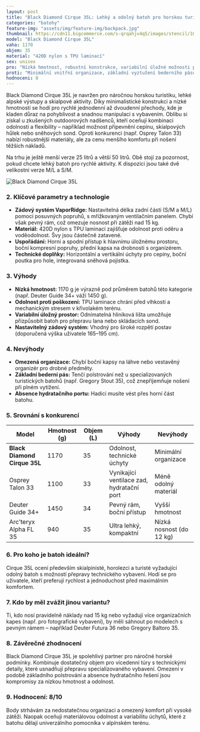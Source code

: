 ```yaml
---
layout: post
title: "Black Diamond Cirque 35L: Lehký a odolný batoh pro horskou turistiku a lehké výstupy"
categories: "batohy"
feature-img: "assets/img/feature-img/backpack.jpg"
thumbnail: https://cdn11.bigcommerce.com/s-qrqahjv4q5/images/stencil/1000w/products/2604/62888/bd919d8408370917a35d8eb9db12eb21b0664c64__03408.1721958206.386.513.jpg
model: "Black Diamond Cirque 35L"
vaha: 1170
objem: 35
material: "420D nylon s TPU laminací"
sex: unisex
pro: "Nízká hmotnost, robustní konstrukce, variabilní úložné možnosti pro technické vybavení, ergonomický zádový systém."
proti: "Minimální vnitřní organizace, základní vyztužení bederního pásu, absence hydratačního portu."
hodnoceni: 8
---
```

 
Black Diamond Cirque 35L je navržen pro náročnou horskou turistiku, lehké alpské výstupy a skialpové aktivity. Díky minimalistické konstrukci a nízké hmotnosti se hodí pro rychlé jednodenní až dvoudenní přechody, kde je kladen důraz na pohyblivost a snadnou manipulaci s vybavením. Oblibu si získal u zkušených outdoorových nadšenců, kteří oceňují kombinaci odolnosti a flexibility – například možnost připevnění cepínu, skialpových hůlek nebo sněhových sond. Oproti konkurenci (např. Osprey Talon 33) nabízí robustnější materiály, ale za cenu menšího komfortu při nošení těžších nákladů.

Na trhu je ještě menší verze 25 litrů a větší 50 litrů. Obě stojí za pozornost, pokud chcete lehký batoh pro rychlé aktivity. K dispozici jsou také dvě velikostní verze M/L a S/M.

![Black Diamond Cirque 35L](https://res.cloudinary.com/dvwv5cne3/image/fetch/w_auto,h_450,c_fill,g_auto,f_auto,q_autohttps://cdn11.bigcommerce.com/s-qrqahjv4q5/images/stencil/1000w/products/2604/62888/bd919d8408370917a35d8eb9db12eb21b0664c64__03408.1721958206.386.513.jpg?c=1)

### 2. Klíčové parametry a technologie  
- **Zádový systém VaporRidge:** Nastavitelná délka zadní části (S/M a M/L) pomocí posuvných popruhů, s mřížkovaným ventilačním panelem. Chybí však pevný rám, což omezuje nosnost při zátěži nad 15 kg.  
- **Materiál:** 420D nylon s TPU laminací zajišťuje odolnost proti oděru a voděodolnost. Švy jsou částečně zatavené.  
- **Uspořádání:** Horní a spodní přístup k hlavnímu úložnému prostoru, boční kompresní popruhy, přední kapsa na drobnosti s organizérem.  
- **Technické doplňky:** Horizontální a vertikální úchyty pro cepíny, boční poutka pro hole, integrovaná sněhová pojistka.  

### 3. Výhody  
- **Nízká hmotnost:** 1170 g je výrazně pod průměrem batohů této kategorie (např. Deuter Guide 34+ váží 1450 g).  
- **Odolnost proti poškození:** TPU laminace chrání před vlhkostí a mechanickým stresem v křivolakém terénu.  
- **Variabilní úložný prostor:** Odnímatelná hliníková lišta umožňuje přizpůsobit batoh pro přepravu lana nebo skládacích sond.  
- **Nastavitelný zádový systém:** Vhodný pro široké rozpětí postav (doporučená výška uživatele 165–195 cm).  

### 4. Nevýhody  
- **Omezená organizace:** Chybí boční kapsy na láhve nebo vestavěný organizér pro drobné předměty.  
- **Základní bederní pás:** Tenčí polstrování než u specializovaných turistických batohů (např. Gregory Stout 35), což znepříjemňuje nošení při plném vytížení.  
- **Absence hydratačního portu:** Hadici musíte vést přes horní část batohu.  

### 5. Srovnání s konkurencí  

| Model                | Hmotnost (g) | Objem (L) | Výhody                                  | Nevýhody                          |  
|----------------------|--------------|-----------|-----------------------------------------|-----------------------------------|  
| **Black Diamond Cirque 35L** | 1170         | 35        | Odolnost, technické úchyty              | Minimální organizace              |  
| Osprey Talon 33      | 1100         | 33        | Vynikající ventilace zad, hydratační port | Méně odolný materiál              |  
| Deuter Guide 34+     | 1450         | 34        | Pevný rám, boční přístup                | Vyšší hmotnost                    |  
| Arc'teryx Alpha FL 35| 940          | 35        | Ultra lehký, kompaktní                  | Nízká nosnost (do 12 kg)          |  

### 6. Pro koho je batoh ideální?  
Cirque 35L ocení především skialpinisté, horolezci a turisté vyžadující odolný batoh s možností přepravy technického vybavení. Hodí se pro uživatele, kteří preferují rychlost a jednoduchost před maximálním komfortem.

### 7. Kdo by měl zvážit jinou variantu?  
Ti, kdo nosí pravidelně náklady nad 15 kg nebo vyžadují více organizačních kapes (např. pro fotografické vybavení), by měli sáhnout po modelech s pevným rámem – například Deuter Futura 36 nebo Gregory Baltoro 35.

### 8. Závěrečné zhodnocení  
Black Diamond Cirque 35L je spolehlivý partner pro náročné horské podmínky. Kombinuje dostatečný objem pro vícedenní túry s technickými detaily, které usnadňují přepravu specializovaného vybavení. Omezení v podobě základního polstrování a absence hydratačního řešení jsou kompromisy za nízkou hmotnost a odolnost.  

### 9. Hodnocení: 8/10  
Body strhávám za nedostatečnou organizaci a omezený komfort při vysoké zátěži. Naopak oceňuji materiálovou odolnost a variabilitu úchytů, které z batohu dělají univerzálního pomocníka v alpínském terénu.